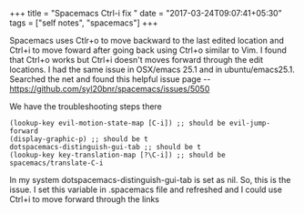 +++
title = "Spacemacs Ctrl-i fix "
date = "2017-03-24T09:07:41+05:30"
tags = ["self notes", "spacemacs"]
+++

Spacemacs uses Ctlr+o to move backward to the last edited location and Ctrl+i to move foward after going back using Ctrl+o similar to Vim.
I found that Ctrl+o works but Ctrl+i doesn't moves forward through the edit locations. I had the same issue in OSX/emacs 25.1 and in ubuntu/emacs25.1.
Searched the net and found this helpful issue page -- https://github.com/syl20bnr/spacemacs/issues/5050

We have the troubleshooting steps there

    (lookup-key evil-motion-state-map [C-i]) ;; should be evil-jump-forward
    (display-graphic-p) ;; should be t
    dotspacemacs-distinguish-gui-tab ;; should be t
    (lookup-key key-translation-map [?\C-i]) ;; should be spacemacs/translate-C-i

In my system dotspacemacs-distinguish-gui-tab is set as nil.
So, this is the issue. I set this variable in .spacemacs file and refreshed and I could use Ctrl+i to move forward through the links
